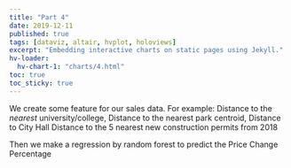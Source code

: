 ```yaml
---
title: "Part 4"
date: 2019-12-11
published: true
tags: [dataviz, altair, hvplot, holoviews]
excerpt: "Embedding interactive charts on static pages using Jekyll."
hv-loader:
  hv-chart-1: "charts/4.html"
toc: true
toc_sticky: true
---
```


We create some feature for our sales data. For example:
Distance to the *nearest* university/college,
Distance to the nearest park centroid,
Distance to City Hall
Distance to the 5 nearest new construction permits from 2018

Then we make a regression by random forest to predict the Price Change Percentage

<div id="hv-chart-1"></div>
